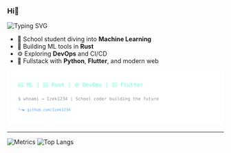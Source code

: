 ### Hi👋

![Typing SVG](https://readme-typing-svg.demolab.com?font=Fira+Code&pause=1000&color=64FFDA&center=true&vCenter=true&width=435&lines=School+ML+Engineer;Rust+%26+Python+Dev;Flutter+Explorer)

- 🧠 School student diving into **Machine Learning**
- 🦀 Building ML tools in **Rust**
- ⚙️ Exploring **DevOps** and CI/CD
- 📱 Fullstack with **Python**, **Flutter**, and modern web

![Banner](assets/banner.svg)

---

![Metrics](https://github-readme-stats.vercel.app/api?username=Izek1234&theme=transparent&border_color=555&show_icons=true)
![Top Langs](https://github-readme-stats.vercel.app/api/top-langs/?username=Izek1234&theme=transparent&layout=compact&hide=html,css,jupyter%20notebook)

